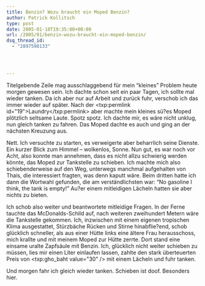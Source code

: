 ```yaml
---
title: Benzin? Wozu braucht ein Moped Benzin?
author: Patrick Kollitsch
type: post
date: 2005-01-18T19:35:00+00:00
url: /2005/01/benzin-wozu-braucht-ein-moped-benzin/
dsq_thread_id:
  - "2897598133"




---
```

Titelgebende Zeile mag ausschlaggebend für mein &#8220;kleines&#8221; Problem heute morgen gewesen sein. Ich dachte schon seit ein paar Tagen, ich sollte mal wieder tanken. Da ich aber nur auf Arbeit und zurück fuhr, verschob ich das immer wieder auf später. Nach der <txp:permlink id="19">Laundry</txp:permlink> aber machte mein kleines sü?es Moped plötzlich seltsame Laute. Spotz spotz. Ich dachte mir, es wäre nicht unklug, nun gleich tanken zu fahren. Das Moped dachte es auch und ging an der nächsten Kreuzung aus. 

Nett. Ich versuchte zu starten, es verweigerte aber beharrlich seine Dienste. Ein kurzer Blick zum Himmel &#8211; wolkenlos, Sonne. Nun gut, es war noch vor Acht, also konnte man annehmen, dass es nicht allzu schwierig werden könnte, das Moped zur Tankstelle zu schieben. Ich machte mich also schiebenderweise auf den Weg, unterwegs manchmal aufgehalten von Thais, die interessiert fragten, was denn kaputt wäre. Beim dritten hatte ich dann die Wortwahl gefunden, die am verständlichsten war: &#8220;No gasoline I think, the tank is empty!&#8221; Au?er einem mitleidigen Lächeln hatten sie aber nichts zu bieten.

Ich schob also weiter und beantwortete mitleidige Fragen. In der Ferne tauchte das McDonalds-Schild auf, nach weiteren zweihundert Metern wäre die Tankstelle gekommen. Ich, inzwischen mit einem eigenen tropischen Klima ausgestattet, Stürzbäche Rücken und Stirne hinabflie?end, schob glücklich schneller, als aus einer Hütte links eine ältere Frau herausschoss, mich krallte und mit meinem Moped zur Hütte zerrte. Dort stand eine einsame uralte Zapfsäule mit Benzin. Ich, glücklich nicht weiter schieben zu müssen, lies mir einen Liter einlaufen lassen, zahlte den stark überteuerten Preis von <txp:gho_baht value="30" /> mit einem Lächeln und fuhr tanken. 

Und morgen fahr ich gleich wieder tanken. Schieben ist doof. Besonders hier.